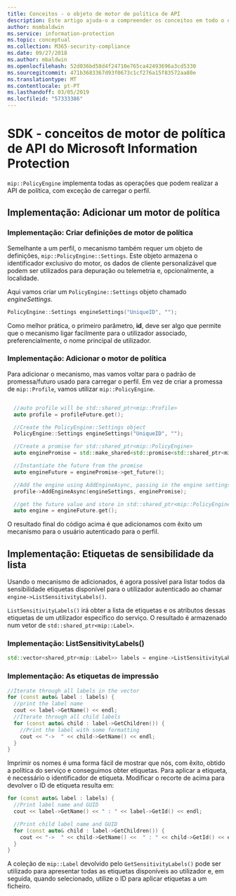 ```yaml
---
title: Conceitos - o objeto de motor de política de API
description: Este artigo ajuda-o a compreender os conceitos em todo o objeto de motor de política, o que é criada durante a inicialização do aplicativo.
author: msmbaldwin
ms.service: information-protection
ms.topic: conceptual
ms.collection: M365-security-compliance
ms.date: 09/27/2018
ms.author: mbaldwin
ms.openlocfilehash: 52d036bd58d4f24710e765ca42493696a3cd5330
ms.sourcegitcommit: 471b3683367d93f0673c1cf276a15f83572aa80e
ms.translationtype: MT
ms.contentlocale: pt-PT
ms.lasthandoff: 03/05/2019
ms.locfileid: "57333386"
---
```

# <a name="microsoft-information-protection-sdk---policy-api-engine-concepts"></a>SDK - conceitos de motor de política de API do Microsoft Information Protection

`mip::PolicyEngine` implementa todas as operações que podem realizar a API de política, com exceção de carregar o perfil. 

## <a name="implementation-add-a-policy-engine"></a>Implementação: Adicionar um motor de política

### <a name="implementation-create-policy-engine-settings"></a>Implementação: Criar definições de motor de política

Semelhante a um perfil, o mecanismo também requer um objeto de definições, `mip::PolicyEngine::Settings`. Este objeto armazena o identificador exclusivo do motor, os dados de cliente personalizável que podem ser utilizados para depuração ou telemetria e, opcionalmente, a localidade.

Aqui vamos criar um `PolicyEngine::Settings` objeto chamado *engineSettings*.

```cpp
PolicyEngine::Settings engineSettings("UniqueID", "");
```

Como melhor prática, o primeiro parâmetro, **id**, deve ser algo que permite que o mecanismo ligar facilmente para o utilizador associado, preferencialmente, o nome principal de utilizador.

### <a name="implementation-add-the-policy-engine"></a>Implementação: Adicionar o motor de política

Para adicionar o mecanismo, mas vamos voltar para o padrão de promessa/futuro usado para carregar o perfil. Em vez de criar a promessa de `mip::Profile`, vamos utilizar `mip::PolicyEngine`.

```cpp

  //auto profile will be std::shared_ptr<mip::Profile>
  auto profile = profileFuture.get();

  //Create the PolicyEngine::Settings object
  PolicyEngine::Settings engineSettings("UniqueID", "");

  //Create a promise for std::shared_ptr<mip::PolicyEngine>
  auto enginePromise = std::make_shared<std::promise<std::shared_ptr<mip::PolicyEngine>>>();

  //Instantiate the future from the promise
  auto engineFuture = enginePromise->get_future();

  //Add the engine using AddEngineAsync, passing in the engine settings and the promise
  profile->AddEngineAsync(engineSettings, enginePromise);

  //get the future value and store in std::shared_ptr<mip::PolicyEngine>
  auto engine = engineFuture.get();
```

O resultado final do código acima é que adicionamos com êxito um mecanismo para o usuário autenticado para o perfil.

## <a name="implementation-list-sensitivity-labels"></a>Implementação: Etiquetas de sensibilidade da lista

Usando o mecanismo de adicionados, é agora possível para listar todos da sensibilidade etiquetas disponível para o utilizador autenticado ao chamar `engine->ListSensitivityLabels()`.

`ListSensitivityLabels()` irá obter a lista de etiquetas e os atributos dessas etiquetas de um utilizador específico do serviço. O resultado é armazenado num vetor de `std::shared_ptr<mip::Label>`.

### <a name="implementation-listsensitivitylabels"></a>Implementação: ListSensitivityLabels()

```cpp
std::vector<shared_ptr<mip::Label>> labels = engine->ListSensitivityLabels();
```

### <a name="implementation-print-the-labels"></a>Implementação: As etiquetas de impressão

```cpp
//Iterate through all labels in the vector
for (const auto& label : labels) {
  //print the label name
  cout << label->GetName() << endl;
  //Iterate through all child labels
  for (const auto& child : label->GetChildren()) {
    //Print the label with some formatting
    cout << "->  " << child->GetName() << endl;
  }
}
```

Imprimir os nomes é uma forma fácil de mostrar que nós, com êxito, obtido a política do serviço e conseguimos obter etiquetas. Para aplicar a etiqueta, é necessário o identificador de etiqueta. Modificar o recorte de acima para devolver o ID de etiqueta resulta em:

```cpp
for (const auto& label : labels) {
  //Print label name and GUID
  cout << label->GetName() << " : " << label->GetId() << endl;

  //Print child label name and GUID
  for (const auto& child : label->GetChildren()) {    
    cout << "->  " << child->GetName() <<  " : " << child->GetId() << endl;
  }
}
```

A coleção de `mip::Label` devolvido pelo `GetSensitivityLabels()` pode ser utilizado para apresentar todas as etiquetas disponíveis ao utilizador e, em seguida, quando selecionado, utilize o ID para aplicar etiquetas a um ficheiro.

